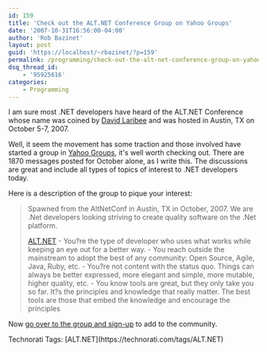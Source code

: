 ```yaml
---
id: 159
title: 'Check out the ALT.NET Conference Group on Yahoo Groups'
date: '2007-10-31T16:56:00-04:00'
author: 'Rob Bazinet'
layout: post
guid: 'https://localhost/~rbazinet/?p=159'
permalink: /programming/check-out-the-alt-net-conference-group-on-yahoo-groups/
dsq_thread_id:
    - '95925616'
categories:
    - Programming
---
```


I am sure most .NET developers have heard of the ALT.NET Conference whose name was coined by [David Laribee](https://laribee.com/blog/2007/04/10/altnet/) and was hosted in Austin, TX on October 5-7, 2007.

Well, it seem the movement has some traction and those involved have started a group in [Yahoo Groups](https://tech.groups.yahoo.com/group/altnetconf/), it's well worth checking out. There are 1870 messages posted for October alone, as I write this. The discussions are great and include all types of topics of interest to .NET developers today.

Here is a description of the group to pique your interest:

> Spawned from the AltNetConf in Austin, TX in October, 2007. We are .Net developers looking striving to create quality software on the .Net platform.
> 
>   
> [ALT.NET](https://altdotnet.org/) - You?re the type of developer who uses what works while keeping an eye out for a better way. - You reach outside the mainstream to adopt the best of any community: Open Source, Agile, Java, Ruby, etc. - You?re not content with the status quo. Things can always be better expressed, more elegant and simple, more mutable, higher quality, etc. - You know tools are great, but they only take you so far. It?s the principles and knowledge that really matter. The best tools are those that embed the knowledge and encourage the principles

Now [go over to the group and sign-up](https://tech.groups.yahoo.com/group/altnetconf/) to add to the community.

<div class="wlWriterSmartContent" style="display:inline;margin:0;padding:0;">Technorati Tags: [ALT.NET](https://technorati.com/tags/ALT.NET)</div>